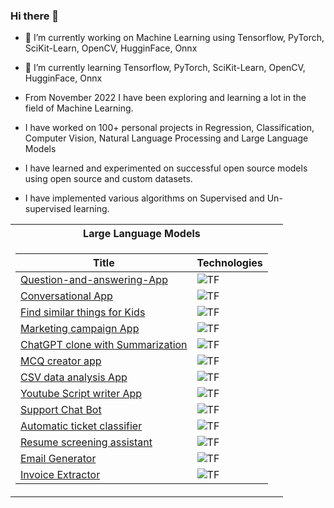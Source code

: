 ### Hi there 👋

- 🔭 I’m currently working on Machine Learning using Tensorflow, PyTorch, SciKit-Learn, OpenCV, HugginFace, Onnx
- 🌱 I’m currently learning Tensorflow, PyTorch, SciKit-Learn, OpenCV, HugginFace, Onnx

- From November 2022 I have been exploring and learning a lot in the field of Machine Learning.
- I have worked on 100+ personal projects in Regression, Classification, Computer Vision, Natural Language Processing and Large Language Models

- I have learned and experimented on successful open source models using open source and custom datasets.
- I have implemented various algorithms on Supervised and Un-supervised learning.

<table>
<tr><th>Large Language Models</th></tr>
<tr><td>

|Title | Technologies|
|--|--|
| [Question-and-answering-App](https://github.com/Jayavathsan/Question-and-answering-App) | ![TF](https://img.shields.io/badge/TF-black?style=flat-square&logo=tensorflow)|
| [Conversational App](https://github.com/Jayavathsan/Conversational-App) | ![TF](https://img.shields.io/badge/TF-black?style=flat-square&logo=tensorflow)|
| [Find similar things for Kids](https://github.com/Jayavathsan/Find-similar-things-for-Kids) | ![TF](https://img.shields.io/badge/TF-black?style=flat-square&logo=tensorflow)|
| [Marketing campaign App](https://github.com/Jayavathsan/Marketing-campaign-App) | ![TF](https://img.shields.io/badge/TF-black?style=flat-square&logo=tensorflow)|
| [ChatGPT clone with Summarization](https://github.com/Jayavathsan/ChatGPT-clone-with-Summarization) | ![TF](https://img.shields.io/badge/TF-black?style=flat-square&logo=tensorflow)|
| [MCQ creator app](https://github.com/Jayavathsan/MCQ-creator-App) | ![TF](https://img.shields.io/badge/TF-black?style=flat-square&logo=tensorflow)|
| [CSV data analysis App](https://github.com/Jayavathsan/CSV-data-analysis-App) | ![TF](https://img.shields.io/badge/TF-black?style=flat-square&logo=tensorflow)|
| [Youtube Script writer App](https://github.com/Jayavathsan/Youtube-script-writer-App) | ![TF](https://img.shields.io/badge/TF-black?style=flat-square&logo=tensorflow)|
| [Support Chat Bot](https://github.com/Jayavathsan/Support-Chat-Bot) | ![TF](https://img.shields.io/badge/TF-black?style=flat-square&logo=tensorflow)|
| [Automatic ticket classifier](https://github.com/Jayavathsan/Automatic-ticket-classifier-App) | ![TF](https://img.shields.io/badge/TF-black?style=flat-square&logo=tensorflow)|
| [Resume screening assistant](https://github.com/Jayavathsan/Resume-screening-assistor-App) | ![TF](https://img.shields.io/badge/TF-black?style=flat-square&logo=tensorflow)|
| [Email Generator](https://github.com/Jayavathsan/Email-generator-App) | ![TF](https://img.shields.io/badge/TF-black?style=flat-square&logo=tensorflow)|
| [Invoice Extractor](https://github.com/Jayavathsan/Invoice-extractor-Bot) | ![TF](https://img.shields.io/badge/TF-black?style=flat-square&logo=tensorflow)|

</td><td>
<!--
**Jayavathsan/Jayavathsan** is a ✨ _special_ ✨ repository because its `README.md` (this file) appears on your GitHub profile.

Here are some ideas to get you started:

- 🔭 I’m currently working on ...
- 🌱 I’m currently learning ...
- 👯 I’m looking to collaborate on ...
- 🤔 I’m looking for help with ...
- 💬 Ask me about ...
- 📫 How to reach me: ...
- 😄 Pronouns: ...
- ⚡ Fun fact: ...
-->
